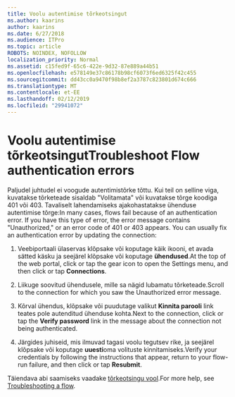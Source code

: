 ```yaml
---
title: Voolu autentimise tõrkeotsingut
ms.author: kaarins
author: kaarins
ms.date: 6/27/2018
ms.audience: ITPro
ms.topic: article
ROBOTS: NOINDEX, NOFOLLOW
localization_priority: Normal
ms.assetid: c15fed9f-65c6-422e-9d32-87e889a44b51
ms.openlocfilehash: e578149e37c86178b98cf6073f6ed6325f42c455
ms.sourcegitcommit: dd43cc0a9470f98b8ef2a3787c823801d674c666
ms.translationtype: MT
ms.contentlocale: et-EE
ms.lasthandoff: 02/12/2019
ms.locfileid: "29941072"
---
```

# <a name="troubleshoot-flow-authentication-errors"></a><span data-ttu-id="4ef76-102">Voolu autentimise tõrkeotsingut</span><span class="sxs-lookup"><span data-stu-id="4ef76-102">Troubleshoot Flow authentication errors</span></span>

<span data-ttu-id="4ef76-p101">Paljudel juhtudel ei voogude autentimistõrke tõttu. Kui teil on selline viga, kuvatakse tõrketeade sisaldab "Volitamata" või kuvatakse tõrge koodiga 401 või 403. Tavaliselt lahendamiseks ajakohastatakse ühenduse autentimise tõrge:</span><span class="sxs-lookup"><span data-stu-id="4ef76-p101">In many cases, flows fail because of an authentication error. If you have this type of error, the error message contains "Unauthorized," or an error code of 401 or 403 appears. You can usually fix an authentication error by updating the connection:</span></span>
  
1. <span data-ttu-id="4ef76-106">Veebiportaali ülaservas klõpsake või koputage käik ikooni, et avada sätted käsku ja seejärel klõpsake või koputage **ühendused**.</span><span class="sxs-lookup"><span data-stu-id="4ef76-106">At the top of the web portal, click or tap the gear icon to open the Settings menu, and then click or tap **Connections**.</span></span>
    
2. <span data-ttu-id="4ef76-107">Liikuge soovitud ühendusele, mille sa nägid lubamatu tõrketeade.</span><span class="sxs-lookup"><span data-stu-id="4ef76-107">Scroll to the connection for which you saw the Unauthorized error message.</span></span>
    
3. <span data-ttu-id="4ef76-108">Kõrval ühendus, klõpsake või puudutage valikut **Kinnita parooli** link teates pole autenditud ühenduse kohta.</span><span class="sxs-lookup"><span data-stu-id="4ef76-108">Next to the connection, click or tap the **Verify password** link in the message about the connection not being authenticated.</span></span> 
    
4. <span data-ttu-id="4ef76-109">Järgides juhiseid, mis ilmuvad tagasi voolu tegutsev rike, ja seejärel klõpsake või koputage **uuesti**oma volituste kinnitamiseks.</span><span class="sxs-lookup"><span data-stu-id="4ef76-109">Verify your credentials by following the instructions that appear, return to your flow-run failure, and then click or tap **Resubmit**.</span></span>
    
<span data-ttu-id="4ef76-110">Täiendava abi saamiseks vaadake [tõrkeotsingu vool](https://go.microsoft.com/fwlink/?linkid=872110).</span><span class="sxs-lookup"><span data-stu-id="4ef76-110">For more help, see [Troubleshooting a flow](https://go.microsoft.com/fwlink/?linkid=872110).</span></span>
  

